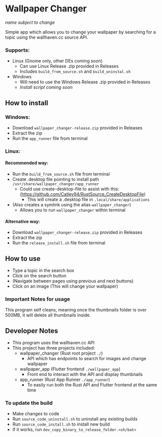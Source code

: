 # Wallpaper Changer
_name subject to change_

Simple app which allows you to change your wallpaper by searching for a topic using the wallhaven.cc source API.

### Supports:
- Linux (Gnome only, other DEs coming soon)
  - Can use Linux Release .zip provided in Releases
  - Includes `build_from_source.sh` and `build_uninstal.sh`
- Windows
  - Will need to use the Windows Release .zip provided in Releases
  - _Install script coming soon_

## How to install
### Windows:
- Download `wallpaper_changer-release.zip` provided in Releases
- Extract the zip
- Run the `app_runner` file from terminal

### Linux:

#### Recommended way:
- Run the `build_from_source.sh` file from terminal
- Create .desktop file pointing to install path `/usr/share/wallpaper_changer/app_runner`
  - Could use create-desktop-file to assist with this: (https://github.com/Catley94/RustSource_CreateDesktopFile)
    - This will create a .desktop file in `.local/share/applications`
- (Also creates a symlink using the alias `wallpaper_changer`)
  - Allows you to run `wallpaper_changer` within terminal

#### Alternative way:
- Download `wallpaper_changer-release.zip` provided in Releases
- Extract the zip
- Run the `release_install.sh` file from terminal

## How to use
- Type a topic in the search box 
- Click on the search button
- (Navigate between pages using previous and next buttons)
- Click on an image (This will change your wallpaper)


### Important Notes for usage
This program self cleans, meaning once the thumbnails folder is over 500MB, it will delete all thumbnails inside.

## Developer Notes
- This program uses the wallhaven.cc API
- This project has three projects included:
  - wallpaper_changer (Rust root project `./`)
    - API which has endpoints to search for images and change wallpaper
  - wallpaper_app (Flutter frontend `./wallpaper_app`)
    - Front end to interact with the API and display thumbnails
  - app_runner (Rust App Runner `./app_runner`)
    - To easily run both the Rust API and Flutter frontend at the same time

### To update the build
- Make changes to code
- Run `source_code_uninstall.sh` to uninstall any existing builds
- Run `source_code_install.sh` to install new build
- If it works, run `dev_copy_binary_to_release_folder.<sh/bat>`